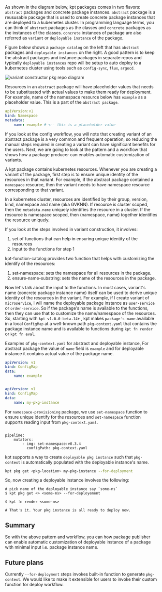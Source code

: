 As shown in the diagram below, kpt packages comes in two flavors:
`abstract` packages and concrete package instances. `abstract` package is a reususable package that is used to create concrete package instances that are deployed to a kubernetes cluster. In programming language terms, you can think of `abstract` packages as the classes and  `concrete` packages as the instances of the classes. `concrete` instances of package are also referred as `variant`  or `deployable instance` of the package. 

Figure below shows a `package catalog` on the left that has `abstract` packages and `deployable instances` on the right. A good pattern is to keep the abstract packages and instance packages in separate repos and typically `deployable instances` repo will be setup to auto deploy to a kubernetes cluster using tools such as `config-sync`, `flux`, `argocd`.

![variant constructor pkg repo diagram](img/variant-constructor-pkg-repo-diagram.png)


Resources in an `abstract` package will have placeholder values that needs to be substituated with actual values to make them ready for deployment. 
For example, name of the namespace resource below has `example` as a placeholder value. This is a part of the `abstract package`.

```yaml
apiVersion:v1
kind: Namespace
metadata:
	name: example # <-- this is a placeholder value
```

If you look at the config workflow, you will note that creating variant of an abstract package is a very common and frequent operation, so reducing the manual steps required in creating a variant can have significant benefits for the users. Next, we are going to look at the pattern and a workflow that shows how a package producer can enables automatic customization of variants.

A kpt package contains kubernetes resources. Whenever you are creating a variant of the package, first step is to ensure unique identity of the resources in that variant. For example, if the abstract package contained a `namespace` resource, then the variant needs to have namespace resource corresponding to that variant.

In a kubernetes cluster, resources are identified by their group, version, kind, namespace and name (aka GVKNN). If resource is cluster scoped, then the `metadata.name` uniquely identifies the resource in a cluster. If the resource is namespace scoped, then (namespace, name) together identifies the resource uniquely.

If you look at the steps involved in variant construction, it involves:
1. set of functions that can help in ensuring unique identity of the resources
2. Input to the functions for step 1

kpt-function-catalog provides two function that helps with customizing the identify of the resources:
1. set-namespace: sets the namespace for all resources in the package.
2. ensure-name-substring: sets the name of the resources in the package.

Now let's talk about the input to the functions. In most cases, variant's name (concrete package instance name) itself can be used to derive unique identity of the resources in the variant. For example, if I create variant of `microservice`, I will name the deployable package instance as `user-service` or `order-service`. So if the package's name is available to the functions, then they can use that to customize the name/namespace of the resources. So, starting with `kpt v1.0.0-beta.14+` , kpt makes `package's name` available in a local `ConfigMap` at a well-known path `pkg-context.yaml` that contains the package instance name and is available to functions during `kpt fn render` or `kpt fn eval`.

Examples of `pkg-context.yaml` for abstract and deployable instance, For abstract package the value of `name` field is `example` and for deployable instance it contains actual value of the package name.

```yaml
apiVersion: v1
kind: ConfigMap
data:
	name: example
```

```yaml

apiVersion: v1
kind: ConfigMap
data:
	name: my-pkg-instance
```

For `namespace-provisioning` package, we use `set-namespace` function to ensure unique identify for the resources and `set-namespace` function supports reading input from `pkg-context.yaml`.

```Kptfile

pipeline:
	mutators:
		- img: set-namespace:v0.3.4
		  configPath: pkg-context.yaml
```

kpt supports a way to create `deployable pkg instance` such that `pkg-context` is automatically populated with the deployable instance's name.

```sh
kpt pkg get <pkg-location> my-pkg-instance --for-deployment
```

So, now creating a deployable instance involves the following:

```
# pick name of the deployable instance say `some-ns`
$ kpt pkg get <> <some-ns> --for-deployement

$ kpt fn render <some-ns>

# That's it. Your pkg instance is all ready to deploy now.
```

## Summary
So with the above pattern and workflow, you can how package publisher can enable automatic customization of deployable instance of a package with minimal input i.e. package instance name.

## Future plans

Currently `--for-deployment` steps invokes built-in function to generate `pkg-context`. We would like to make it extensible for users to invoke their custom function for deploy workflow.